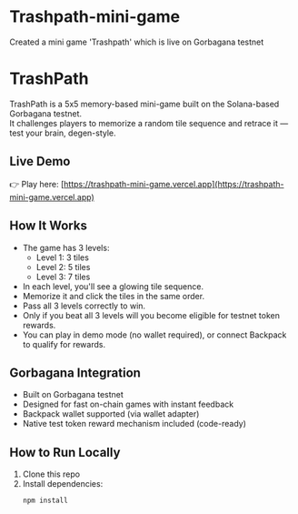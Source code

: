 # Trashpath-mini-game
Created a mini game 'Trashpath' which is live on Gorbagana testnet

# TrashPath

TrashPath is a 5x5 memory-based mini-game built on the Solana-based Gorbagana testnet.  
It challenges players to memorize a random tile sequence and retrace it — test your brain, degen-style.

##  Live Demo

👉 Play here: [https://trashpath-mini-game.vercel.app](https://trashpath-mini-game.vercel.app)


##  How It Works

- The game has 3 levels:  
   - Level 1: 3 tiles  
   - Level 2: 5 tiles  
   - Level 3: 7 tiles  
- In each level, you'll see a glowing tile sequence.  
- Memorize it and click the tiles in the same order.  
- Pass all 3 levels correctly to win.  
- Only if you beat all 3 levels will you become eligible for testnet token rewards.  
- You can play in demo mode (no wallet required), or connect Backpack to qualify for rewards.


##  Gorbagana Integration

- Built on Gorbagana testnet
- Designed for fast on-chain games with instant feedback
- Backpack wallet supported (via wallet adapter)
- Native test token reward mechanism included (code-ready)

##  How to Run Locally

1. Clone this repo  
2. Install dependencies:
   ```bash
   npm install
